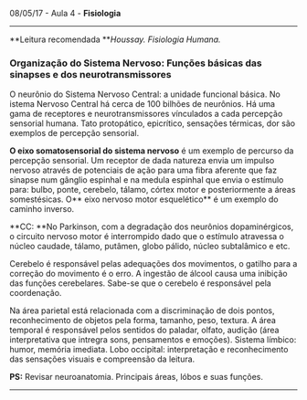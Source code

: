 08/05/17 - Aula 4 - **Fisiologia**

---

**Leitura recomendada **_Houssay. Fisiologia Humana._

### Organização do Sistema Nervoso: **Funções básicas das sinapses e dos neurotransmissores**

O neurônio do Sistema Nervoso Central: a unidade funcional básica. No  istema Nervoso Central há cerca de 100 bilhões de neurônios. Há uma gama de receptores e neurotransmissores vínculados a cada percepção sensorial humana. Tato protopático, epicrítico, sensações térmicas, dor são exemplos de percepção sensorial.

**O eixo somatosensorial do sistema nervoso** é um exemplo de percurso da percepção sensorial. Um receptor de dada natureza envia um impulso nervoso através de potenciais de ação para uma fibra aferente que faz sinapse num gânglio espinhal e na medula espinhal que envia o estímulo para: bulbo, ponte, cerebelo, tálamo, córtex motor e posteriormente a áreas somestésicas. O** eixo nervoso motor esquelético** é um exemplo do caminho inverso.

**CC: **No Parkinson, com a degradação dos neurônios dopaminérgicos, o circuito nervoso motor é interrompido dado que o estímulo atravessa o núcleo caudade, tálamo, putâmen, globo pálido, núcleo subtalâmico e etc.

Cerebelo é responsável pelas adequações dos movimentos, o gatilho para a correção do movimento é o erro. A ingestão de álcool causa uma inibição das funções cerebelares. Sabe-se que o cerebelo é responsável pela coordenação.

Na área parietal está relacionada com a discriminação de dois pontos, reconhecimento de objetos pela forma, tamanho, peso, textura. A área temporal é responsável pelos sentidos do paladar, olfato, audição \(área interpretativa que intregra sons, pensamentos e emoções\). Sistema límbico: humor, memória imediata. Lobo occipital: interpretação e reconhecimento das sensações visuais e compreensão da leitura. 

**PS:** Revisar neuroanatomia. Principais áreas, lóbos e suas funções.

---




